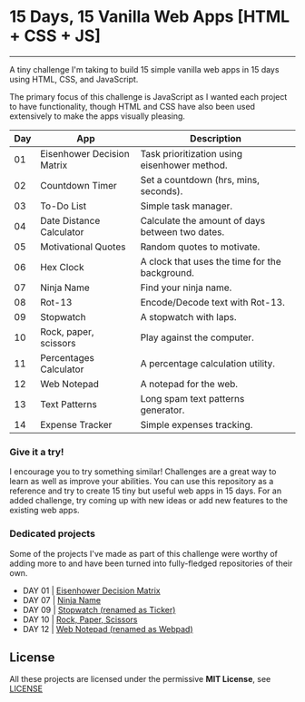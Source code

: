 # 15 Days, 15 Vanilla Web Apps [HTML + CSS + JS]

---

A tiny challenge I'm taking to build 15 simple vanilla web apps in 15 days using HTML, CSS, and JavaScript.

The primary focus of this challenge is JavaScript as I wanted each project to have functionality, though HTML and CSS have also been used extensively to make the apps visually pleasing.

| Day | App | Description |
| --- | --- | --- |
| 01 | Eisenhower Decision Matrix | Task prioritization using eisenhower method. |
| 02 | Countdown Timer | Set a countdown (hrs, mins, seconds). |
| 03 | To-Do List | Simple task manager. |
| 04 | Date Distance Calculator | Calculate the amount of days between two dates. |
| 05 | Motivational Quotes | Random quotes to motivate. |
| 06 | Hex Clock | A clock that uses the time for the background. |
| 07 | Ninja Name | Find your ninja name. |
| 08 | Rot-13 | Encode/Decode text with Rot-13. |
| 09 | Stopwatch | A stopwatch with laps. |
| 10 | Rock, paper, scissors | Play against the computer. |
| 11 | Percentages Calculator | A percentage calculation utility. |
| 12 | Web Notepad | A notepad for the web. |
| 13 | Text Patterns | Long spam text patterns generator. |
| 14 | Expense Tracker | Simple expenses tracking. |

### Give it a try!

I encourage you to try something similar! Challenges are a great way to learn as well as improve your abilities. You can use this repository as a reference and try to create 15 tiny but useful web apps in 15 days. For an added challenge, try coming up with new ideas or add new features to the existing web apps.

### Dedicated projects

Some of the projects I've made as part of this challenge were worthy of adding more to and have been turned into fully-fledged repositories of their own.

- DAY 01 | [Eisenhower Decision Matrix](https://github.com/waterrmalann/eisenhower-decision-matrix)
- DAY 07 | [Ninja Name](https://github.com/waterrmalann/ninja-name)
- DAY 09 | [Stopwatch (renamed as Ticker)](https://github.com/waterrmalann/ticker)
- DAY 10 | [Rock, Paper, Scissors](https://github.com/waterrmalann/rock-paper-scissors)
- DAY 12 | [Web Notepad (renamed as Webpad)](https://github.com/waterrmalann/webpad)

License
----

All these projects are licensed under the permissive **MIT License**, see [LICENSE](LICENSE)
